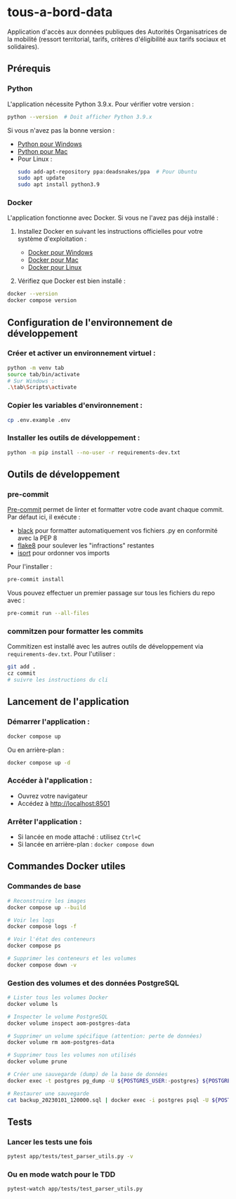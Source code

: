 # tous-a-bord-data

Application d'accès aux données publiques des Autorités Organisatrices de la mobilité (ressort territorial, tarifs, critères d'éligibilité aux tarifs sociaux et solidaires).

## Prérequis

### Python

L'application nécessite Python 3.9.x. Pour vérifier votre version :

```bash
python --version  # Doit afficher Python 3.9.x
```

Si vous n'avez pas la bonne version :

- [Python pour Windows](https://www.python.org/downloads/windows/)
- [Python pour Mac](https://www.python.org/downloads/macos/)
- Pour Linux :
  ```bash
  sudo add-apt-repository ppa:deadsnakes/ppa  # Pour Ubuntu
  sudo apt update
  sudo apt install python3.9
  ```

### Docker

L'application fonctionne avec Docker. Si vous ne l'avez pas déjà installé :

1. Installez Docker en suivant les instructions officielles pour votre système d'exploitation :

   - [Docker pour Windows](https://docs.docker.com/desktop/install/windows-install/)
   - [Docker pour Mac](https://docs.docker.com/desktop/install/mac-install/)
   - [Docker pour Linux](https://docs.docker.com/engine/install/)

2. Vérifiez que Docker est bien installé :

```bash
docker --version
docker compose version
```

## Configuration de l'environnement de développement

### Créer et activer un environnement virtuel :

```bash
python -m venv tab
source tab/bin/activate
# Sur Windows :
.\tab\Scripts\activate
```

### Copier les variables d'environnement :

```bash
cp .env.example .env
```

### Installer les outils de développement :

```bash
python -m pip install --no-user -r requirements-dev.txt
```


## Outils de développement

### pre-commit

[Pre-commit](https://pre-commit.com/) permet de linter et formatter votre code avant chaque commit. Par défaut ici, il exécute :

- [black](https://github.com/psf/black) pour formatter automatiquement vos fichiers .py en conformité avec la PEP 8
- [flake8](https://github.com/pycqa/flake8) pour soulever les "infractions" restantes
- [isort](https://github.com/pycqa/isort) pour ordonner vos imports

Pour l'installer :

```bash
pre-commit install
```

Vous pouvez effectuer un premier passage sur tous les fichiers du repo avec :

```bash
pre-commit run --all-files
```

### commitzen pour formatter les commits

Commitizen est installé avec les autres outils de développement via `requirements-dev.txt`. Pour l'utiliser :

```bash
git add .
cz commit
# suivre les instructions du cli
```

## Lancement de l'application

### Démarrer l'application :

```bash
docker compose up
```

Ou en arrière-plan :

```bash
docker compose up -d
```

### Accéder à l'application :

   - Ouvrez votre navigateur
   - Accédez à [http://localhost:8501](http://localhost:8501)

### Arrêter l'application :
   - Si lancée en mode attaché : utilisez `Ctrl+C`
   - Si lancée en arrière-plan : `docker compose down`

## Commandes Docker utiles

### Commandes de base

```bash
# Reconstruire les images
docker compose up --build

# Voir les logs
docker compose logs -f

# Voir l'état des conteneurs
docker compose ps

# Supprimer les conteneurs et les volumes
docker compose down -v
```

### Gestion des volumes et des données PostgreSQL

```bash
# Lister tous les volumes Docker
docker volume ls

# Inspecter le volume PostgreSQL
docker volume inspect aom-postgres-data

# Supprimer un volume spécifique (attention: perte de données)
docker volume rm aom-postgres-data

# Supprimer tous les volumes non utilisés
docker volume prune

# Créer une sauvegarde (dump) de la base de données
docker exec -t postgres pg_dump -U ${POSTGRES_USER:-postgres} ${POSTGRES_DB:-postgres} > backup_$(date +%Y%m%d_%H%M%S).sql

# Restaurer une sauvegarde
cat backup_20230101_120000.sql | docker exec -i postgres psql -U ${POSTGRES_USER:-postgres} ${POSTGRES_DB:-postgres}
```

## Tests

### Lancer les tests une fois

```bash
pytest app/tests/test_parser_utils.py -v
```

### Ou en mode watch pour le TDD

```bash
pytest-watch app/tests/test_parser_utils.py
```
